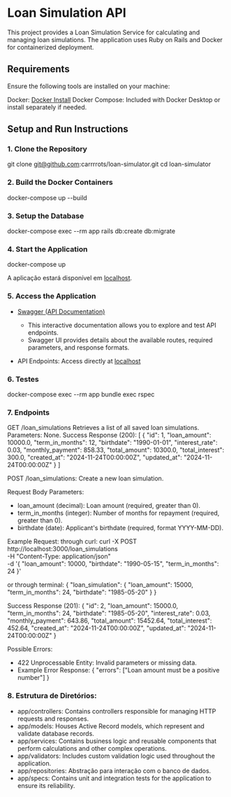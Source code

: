 # Loan Simulation API

This project provides a Loan Simulation Service for calculating and managing loan simulations. The application uses Ruby on Rails and Docker for containerized deployment.

## Requirements

Ensure the following tools are installed on your machine:

Docker: [Docker Install](https://docs.docker.com/get-docker/)
Docker Compose: Included with Docker Desktop or install separately if needed.

## Setup and Run Instructions

### 1. Clone the Repository

<!-- ```bash -->
git clone git@github.com:carrrrots/loan-simulator.git
cd loan-simulator

### 2. Build the Docker Containers
docker-compose up --build

### 3. Setup the Database
docker-compose exec --rm app rails db:create db:migrate

### 4. Start the Application
docker-compose up

A aplicação estará disponível em [localhost](http://localhost:3000).

### 5. Access the Application
- [Swagger (API Documentation)](http://localhost:3000/api-docs)
  - This interactive documentation allows you to explore and test API endpoints.
  - Swagger UI provides details about the available routes, required parameters, and response formats.

- API Endpoints: Access directly at [localhost](http://localhost:3000)

### 6. Testes
docker-compose exec --rm app bundle exec rspec
<!-- docker-compose run --rm -e RAILS_ENV=test app bundle exec rspec -->

### 7. Endpoints
GET /loan_simulations
Retrieves a list of all saved loan simulations.
Parameters: None.
Success Response (200):
[
  {
    "id": 1,
    "loan_amount": 10000.0,
    "term_in_months": 12,
    "birthdate": "1990-01-01",
    "interest_rate": 0.03,
    "monthly_payment": 858.33,
    "total_amount": 10300.0,
    "total_interest": 300.0,
    "created_at": "2024-11-24T00:00:00Z",
    "updated_at": "2024-11-24T00:00:00Z"
  }
]

POST /loan_simulations:
Create a new loan simulation.

Request Body Parameters:
- loan_amount (decimal): Loan amount (required, greater than 0).
- term_in_months (integer): Number of months for repayment (required, greater than 0).
- birthdate (date): Applicant's birthdate (required, format YYYY-MM-DD).

Example Request:
through curl:
curl -X POST http://localhost:3000/loan_simulations \
-H "Content-Type: application/json" \
-d '{
  "loan_amount": 10000,
  "birthdate": "1990-05-15",
  "term_in_months": 24
}'

or through terminal:
{
  "loan_simulation": {
    "loan_amount": 15000,
    "term_in_months": 24,
    "birthdate": "1985-05-20"
  }
}

Success Response (201):
{
  "id": 2,
  "loan_amount": 15000.0,
  "term_in_months": 24,
  "birthdate": "1985-05-20",
  "interest_rate": 0.03,
  "monthly_payment": 643.86,
  "total_amount": 15452.64,
  "total_interest": 452.64,
  "created_at": "2024-11-24T00:00:00Z",
  "updated_at": "2024-11-24T00:00:00Z"
}

Possible Errors:
  - 422 Unprocessable Entity: Invalid parameters or missing data.
  - Example Error Response:
  {
    "errors": ["Loan amount must be a positive number"]
  }

### 8. Estrutura de Diretórios:
- app/controllers: Contains controllers responsible for managing HTTP requests and responses.
- app/models: Houses Active Record models, which represent and validate database records.
- app/services: Contains business logic and reusable components that perform calculations and other complex operations.
- app/validators: Includes custom validation logic used throughout the application.
- app/repositories: Abstração para interação com o banco de dados.
- app/specs: Contains unit and integration tests for the application to ensure its reliability.
